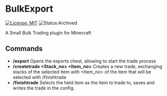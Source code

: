 # BulkExport

[![License: MIT](https://img.shields.io/badge/License-MIT-yellow.svg)](https://opensource.org/licenses/MIT) ![Status:Archived](https://img.shields.io/badge/Status-Archived-inactive)

A Small Bulk Trading plugin for Minecraft

## Commands

* **/export** Opens the exports chest, allowing to start the trade process
* **/createtrade <Stack_no> <Item_no>** Creates a new trade, exchanging <Stack-no> stacks of the selected item with <Item_no> of the item that will be selected with /finishtrade
* **/finishtrade** Selects the held item as the item to trade to, saves and writes the trade in the config.
